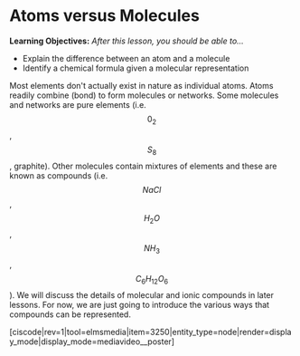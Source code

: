 # Atoms versus Molecules

**Learning Objectives:** _After this lesson, you should be able to…_

* Explain the difference between an atom and a molecule
* Identify a chemical formula given a molecular representation


Most elements don't actually exist in nature as individual atoms.  Atoms readily combine (bond) to form molecules or networks.  Some molecules and networks are pure elements (i.e. $$0_2$$, $$S_8$$, graphite).  Other molecules contain mixtures of elements and these are known as compounds (i.e. $$NaCl$$, $$H_2O$$, $$NH_3$$, $$C_6H_{12}O_6$$).  We will discuss the details of molecular and ionic compounds in later lessons.  For now, we are just going to introduce the various ways that compounds can be represented.

<media-video>[ciscode|rev=1|tool=elmsmedia|item=3250|entity_type=node|render=display_mode|display_mode=mediavideo__poster]</media-video>
 

<houck-math> </houck-math>